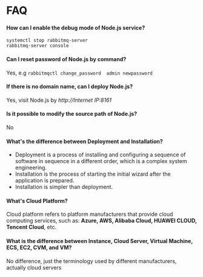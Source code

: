 # FAQ

#### How can I enable the debug mode of Node.js service?

```
systemctl stop rabbitmq-server
rabbitmq-server console
```

#### Can I reset password of Node.js by command?

Yes, e.g `rabbitmqctl change_password  admin newpassword`

#### If there is no domain name, can I deploy Node.js?

Yes, visit Node.js by *http://Internet IP:8161*

#### Is it possible to modify the source path of Node.js?

No

#### What's the difference between Deployment and Installation?

- Deployment is a process of installing and configuring a sequence of software in sequence in a different order, which is a complex system engineering.  
- Installation is the process of starting the initial wizard after the application is prepared.  
- Installation is simpler than deployment. 

#### What's Cloud Platform?

Cloud platform refers to platform manufacturers that provide cloud computing services, such as: **Azure, AWS, Alibaba Cloud, HUAWEI CLOUD, Tencent Cloud**, etc.

#### What is the difference between Instance, Cloud Server, Virtual Machine, ECS, EC2, CVM, and VM?

No difference, just the terminology used by different manufacturers, actually cloud servers